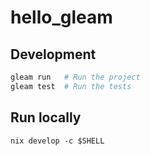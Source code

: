 # hello_gleam

## Development

```sh
gleam run   # Run the project
gleam test  # Run the tests
```

## Run locally

```
nix develop -c $SHELL
```
